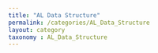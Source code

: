 ```yaml
---
title: "AL Data Structure"
permalink: /categories/AL_Data_Structure
layout: category
taxonomy : AL_Data_Structure
---
```

